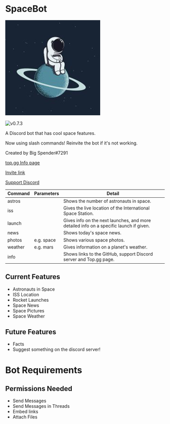 # SpaceBot

![pfp](/pfp.png?raw=true)

![v0.7.3](https://img.shields.io/badge/version-v0.7.3-blue)

A Discord bot that has cool space features.

Now using slash commands! Reinvite the bot if it's not working.

Created by Big Spender#7291

[top.gg Info page](https://top.gg/bot/849246857309323284/)

[Invite link](https://discord.com/api/oauth2/authorize?client_id=849246857309323284&permissions=274877958144&scope=bot%20applications.commands)

[Support Discord](https://discord.gg/x7CyFRA5s6)

| Command | Parameters | Detail |
|-|-|-|
| astros | | Shows the number of astronauts in space. |
| iss |  | Gives the live location of the International Space Station. |
| launch | <launch name> | Gives info on the next launches, and more detailed info on a specific launch if given. |
| news | | Shows today's space news. |
| photos | <location> e.g. space | Shows various space photos. |
| weather | <planet> e.g. mars | Gives information on a planet's weather. |
| info | | Shows links to the GitHub, support Discord server and Top.gg page. |


## Current Features
- Astronauts in Space
- ISS Location
- Rocket Launches
- Space News
- Space Pictures
- Space Weather 


## Future Features
- Facts
- Suggest something on the discord server!
 
# Bot Requirements
## Permissions Needed
* Send Messages
* Send Messages in Threads
* Embed links
* Attach Files
